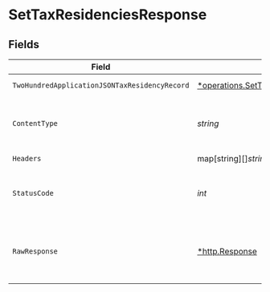# SetTaxResidenciesResponse


## Fields

| Field                                                                                                                    | Type                                                                                                                     | Required                                                                                                                 | Description                                                                                                              |
| ------------------------------------------------------------------------------------------------------------------------ | ------------------------------------------------------------------------------------------------------------------------ | ------------------------------------------------------------------------------------------------------------------------ | ------------------------------------------------------------------------------------------------------------------------ |
| `TwoHundredApplicationJSONTaxResidencyRecord`                                                                            | [*operations.SetTaxResidenciesTaxResidencyRecord](../../../pkg/models/operations/settaxresidenciestaxresidencyrecord.md) | :heavy_minus_sign:                                                                                                       | User tax residencies                                                                                                     |
| `ContentType`                                                                                                            | *string*                                                                                                                 | :heavy_check_mark:                                                                                                       | HTTP response content type for this operation                                                                            |
| `Headers`                                                                                                                | map[string][]*string*                                                                                                    | :heavy_check_mark:                                                                                                       | N/A                                                                                                                      |
| `StatusCode`                                                                                                             | *int*                                                                                                                    | :heavy_check_mark:                                                                                                       | HTTP response status code for this operation                                                                             |
| `RawResponse`                                                                                                            | [*http.Response](https://pkg.go.dev/net/http#Response)                                                                   | :heavy_check_mark:                                                                                                       | Raw HTTP response; suitable for custom response parsing                                                                  |